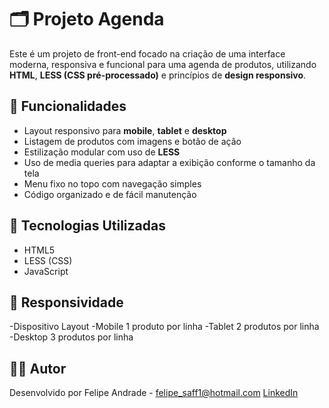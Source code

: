 # 🗂️ Projeto Agenda

Este é um projeto de front-end focado na criação de uma interface moderna, responsiva e funcional para uma agenda de produtos, utilizando **HTML**, **LESS (CSS pré-processado)** e princípios de **design responsivo**.

## 🚀 Funcionalidades

- Layout responsivo para **mobile**, **tablet** e **desktop**
- Listagem de produtos com imagens e botão de ação
- Estilização modular com uso de **LESS**
- Uso de media queries para adaptar a exibição conforme o tamanho da tela
- Menu fixo no topo com navegação simples
- Código organizado e de fácil manutenção

## 🧰 Tecnologias Utilizadas

- HTML5
- LESS (CSS)
- JavaScript 

## 📱 Responsividade

-Dispositivo	Layout
-Mobile	1 produto por linha
-Tablet	2 produtos por linha
-Desktop	3 produtos por linha

## 👨‍💻 Autor

Desenvolvido por Felipe Andrade - felipe_saff1@hotmail.com
[LinkedIn](https://www.linkedin.com/in/felipe-andrade-ab0783b9/)

